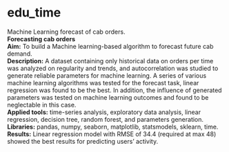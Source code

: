 # edu_time
Machine Learning forecast of cab orders.  
**Forecasting cab orders**  
**Aim:** To build a Machine learning-based algorithm to forecast future cab demand.  
**Description:** A dataset containing only historical data on orders per time was analyzed on regularity and trends, and autocorrelation was studied to generate reliable parameters for machine learning. A series of various machine learning algorithms was tested for the forecast task, linear regression was found to be the best. In addition, the influence of generated parameters was tested on machine learning outcomes and found to be neglectable in this case.  
**Applied tools:** time-series analysis, exploratory data analysis, linear regression, decision tree, random forest, and parameters generation.  
**Libraries:** pandas, numpy, seaborn, matplotlib, statsmodels, sklearn, time.  
**Results:** Linear regression model with RMSE of 34.4 (required at max 48) showed the best results for predicting users’ activity.  
